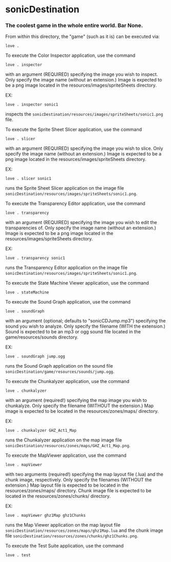 # sonicDestination
### The coolest game in the whole entire world. Bar None.

From within this directory, the "game" (such as it is) can be executed via:

    love .

To execute the Color Inspector application, use the command

    love . inspector

with an argument (REQUIRED) specifying the image you wish to inspect.
Only specify the image name (without an extension.)
Image is expected to be a png image located in the resources/images/spriteSheets directory.

EX: 

    love . inspector sonic1

inspects the `sonicDestination/resources/images/spriteSheets/sonic1.png` file.

To execute the Sprite Sheet Slicer application, use the command

    love . slicer

with an argument (REQUIRED) specifying the image you wish to slice.
Only specify the image name (without an extension.)
Image is expected to be a png image located in the resources/images/spriteSheets directory.

EX: 

    love . slicer sonic1

runs the Sprite Sheet Slicer application on the image file `sonicDestination/resources/images/spriteSheets/sonic1.png`.

To execute the Transparency Editor application, use the command

    love . transparency

with an argument (REQUIRED) specifying the image you wish to edit the transparencies of.
Only specify the image name (without an extension.)
Image is expected to be a png image located in the resources/images/spriteSheets directory.

EX: 

    love . transparency sonic1

runs the Transparency Editor application on the image file `sonicDestination/resources/images/spriteSheets/sonic1.png`.

To execute the State Machine Viewer application, use the command

    love . stateMachine

To execute the Sound Graph application, use the command

    love . soundGraph

with an argument (optional; defaults to "sonicCDJump.mp3") specifying the sound you wish to analyze.
Only specify the filename (WITH the extension.)
Sound is expected to be an mp3 or ogg sound file located in the game/resources/sounds directory.

EX: 

    love . soundGraph jump.ogg

runs the Sound Graph application on the sound file `sonicDestination/game/resources/sounds/jump.ogg`.

To execute the Chunkalyzer application, use the command

    love . chunkalyzer

with an argument (required!) specifying the map image you wish to chunkalyze.
Only specify the filename (WITHOUT the extension.)
Map image is expected to be located in the resources/zones/maps/ directory.

EX: 

    love . chunkalyzer GHZ_Act1_Map

runs the Chunkalyzer application on the map image file `sonicDestination/resources/zones/maps/GHZ_Act1_Map.png`.

To execute the MapViewer application, use the command

    love . mapViewer

with two arguments (required!) specifying the map layout file (.lua) and the chunk image, respectively.
Only specify the filenames (WITHOUT the extension.)
Map layout file is expected to be located in the resources/zones/maps/ directory.
Chunk image file is expected to be located in the resources/zones/chunks/ directory.

EX: 

    love . mapViewer ghz1Map ghz1Chunks

runs the Map Viewer application on the map layout file `sonicDestination/resources/zones/maps/ghz1Map.lua` and the chunk image file `sonicDestination/resources/zones/chunks/ghz1Chunks.png`.

To execute the Test Suite application, use the command

    love . test

